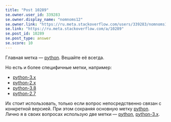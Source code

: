 ```yaml
---
title: "Post 10289"
se.owner.user_id: 339283
se.owner.display_name: "nomnoms12"
se.owner.link: "https://ru.meta.stackoverflow.com/users/339283/nomnoms12"
se.link: "https://ru.meta.stackoverflow.com/a/10289"
se.post_id: 10289
se.post_type: answer
se.score: 10
---
```

<p>Главная метка — <a href="https://ru.stackoverflow.com/questions/tagged/python" class="post-tag" title="показать вопросы с меткой [python]" rel="tag">python</a>. Вешайте её всегда.</p>

<p>Но есть и более специфичные метки, например:</p>

<ul>
<li><a href="https://ru.stackoverflow.com/questions/tagged/python-3.x" class="post-tag" title="показать вопросы с меткой [python-3.x]" rel="tag">python-3.x</a></li>
<li><a href="https://ru.stackoverflow.com/questions/tagged/python-2.x" class="post-tag" title="показать вопросы с меткой [python-2.x]" rel="tag">python-2.x</a></li>
<li><a href="https://ru.stackoverflow.com/questions/tagged/python-3.8" class="post-tag" title="показать вопросы с меткой [python-3.8]" rel="tag">python-3.8</a></li>
<li><a href="https://ru.stackoverflow.com/questions/tagged/python-2.7" class="post-tag" title="показать вопросы с меткой [python-2.7]" rel="tag">python-2.7</a></li>
</ul>

<p>Их стоит использовать, только если вопрос непосредственно связан с конкретной версией. При этом сохраняя основную метку <a href="https://ru.stackoverflow.com/questions/tagged/python" class="post-tag" title="показать вопросы с меткой [python]" rel="tag">python</a>.<br>
Лично я в своих вопросах использую две метки — <a href="https://ru.stackoverflow.com/questions/tagged/python" class="post-tag" title="показать вопросы с меткой [python]" rel="tag">python</a>, <a href="https://ru.stackoverflow.com/questions/tagged/python-3.x" class="post-tag" title="показать вопросы с меткой [python-3.x]" rel="tag">python-3.x</a>.</p>
